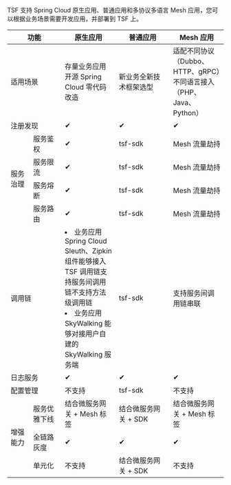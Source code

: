 TSF 支持 Spring Cloud 原生应用、普通应用和多协议多语言 Mesh 应用，您可以根据业务场景需要开发应用，并部署到 TSF 上。

<table>
<thead>
<tr>
<th colspan="2" width="25%">功能</th>
<th width="25%">原生应用</th>
<th width="25%">普通应用</th>
<th width="25%">Mesh 应用</th>
</tr>
</thead>
<tbody><tr>
<td colspan="2">适用场景</td>
<td>存量业务应用开源 Spring Cloud 零代码改造</td>
<td>新业务全新技术框架选型</td>
<td>适配不同协议（Dubbo、HTTP、gRPC）不同语言接入（PHP、Java、Python）</td>
</tr>
<tr>
<td colspan="2">注册发现</td>
<td>✔</td>
<td>✔</td>
<td>✔</td>
</tr>
<tr>
<td rowspan="4">服务治理</td>
<td>服务鉴权</td>
<td>✔</td>
<td>tsf-sdk</td>
<td>Mesh 流量劫持</td>
</tr>
<tr>
<td>服务限流</td>
<td>✔</td>
<td>tsf-sdk</td>
<td>Mesh 流量劫持</td>
</tr>
<tr>
<td>服务熔断</td>
<td>✔</td>
<td>tsf-sdk</td>
<td>Mesh 流量劫持</td>
</tr>
<tr>
<td>服务路由</td>
<td>✔</td>
<td>tsf-sdk</td>
<td>Mesh 流量劫持</td>
</tr>
<tr>
<td colspan="2">调用链</td>
<td><li>业务应用 Spring Cloud Sleuth、Zipkin 组件能够接入 TSF 调用链支持服务间调用链不支持方法级调用链</li><li>业务应用 SkyWalking 能够对接用户自建的 SkyWalking 服务端</li></td>
<td>tsf-sdk</td>
<td>支持服务间调用链串联</td>
</tr>
<tr>
<td colspan="2">日志服务</td>
<td>✔</td>
<td>✔</td>
<td>✔</td>
</tr>
<tr>
<td colspan="2">配置管理</td>
<td>不支持</td>
<td>tsf-sdk</td>
<td>不支持</td>
</tr>
<tr>
<td rowspan="3">增强能力</td>
<td>服务优雅下线</td>
<td>结合微服务网关 + Mesh 标签</td>
<td>结合微服务网关 + SDK</td>
<td>结合微服务网关 + Mesh 标签</td>
</tr>
<tr>
<td>全链路灰度</td>
<td>✔</td>
<td>✔</td>
<td>✔</td>
</tr>
<tr>
<td>单元化</td>
<td>不支持</td>
<td>结合微服务网关 + SDK</td>
<td>不支持</td>
</tr>
</tbody></table>
